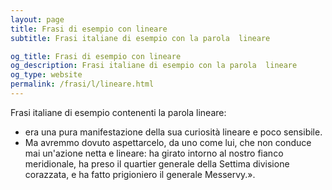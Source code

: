 ```yaml
---
layout: page
title: Frasi di esempio con lineare 
subtitle: Frasi italiane di esempio con la parola  lineare

og_title: Frasi di esempio con lineare 
og_description: Frasi italiane di esempio con la parola  lineare
og_type: website
permalink: /frasi/l/lineare.html
---
```


Frasi italiane di esempio contenenti la parola lineare:


- era una pura manifestazione della sua curiosità lineare e poco sensibile.
- Ma avremmo dovuto aspettarcelo, da uno come lui, che non conduce mai un'azione netta e lineare: ha girato intorno al nostro fianco meridionale, ha preso il quartier generale della Settima divisione corazzata, e ha fatto prigioniero il generale Messervy.».

